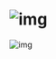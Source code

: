 ![img](http://www.abload.de/img/rectojump_sigw8jhf.png)
===

![img](http://www.abload.de/img/rj_prev3mi9o.png)
